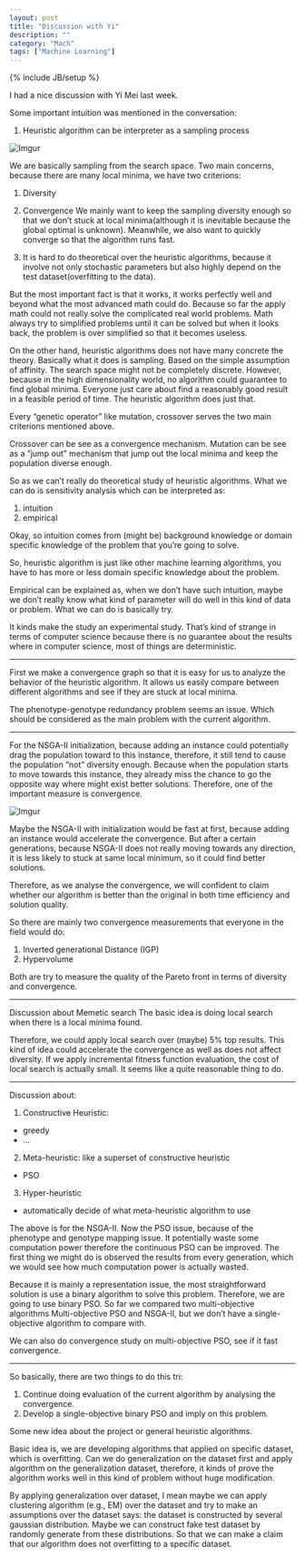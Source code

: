 ```yaml
---
layout: post
title: "Discussion with Yi"
description: ""
category: "Mach"
tags: ["Machine Learning"]
---
```

{% include JB/setup %}

I had a nice discussion with Yi Mei last week.

Some important intuition was mentioned in the conversation:
1. Heuristic algorithm can be interpreter as a sampling process

![Imgur](http://i.imgur.com/VTC1wZ9.png)

We are basically sampling from the search space. 
Two main concerns, because there are many local minima, we have two criterions: 
1. Diversity
2. Convergence
We mainly want to keep the sampling diversity enough so that we 
don’t stuck at local minima(although it is inevitable because the 
global optimal is unknown). Meanwhile, we also want to quickly converge so that the algorithm runs fast.

2. It is hard to do theoretical over the heuristic algorithms, 
because it involve not only stochastic parameters but also highly depend on the test dataset(overfitting to the data).

But the most important fact is that it works, it works perfectly well and beyond what the most advanced math could do. Because so far the apply math could not really solve the complicated real world problems. Math always try to simplified problems until it can be solved but when it looks back, the problem is over simplified so that it becomes useless. 

On the other hand, heuristic algorithms does not have many concrete the theory. Basically what it does is sampling. Based on the simple assumption of affinity. The search space might not be completely discrete. However, because in the high dimensionality world, no algorithm could guarantee to find global minima. Everyone just care about find a reasonably good result in a feasible period of time. The heuristic algorithm does just that. 

Every “genetic operator” like mutation, crossover serves the two main criterions mentioned above. 

Crossover can be see as a convergence mechanism. Mutation can be see as a “jump out” mechanism that jump out the local minima and keep the population diverse enough.


So as we can’t really do theoretical study of heuristic algorithms. What we can do is sensitivity analysis which can be interpreted as:

1. intuition
2. empirical

Okay, so intuition comes from (might be) background knowledge or domain specific knowledge of the problem that you’re going to solve.

So, heuristic algorithm is just like other machine learning algorithms, you have to has more or less domain specific knowledge about the problem.

Empirical can be explained as, when we don’t have such intuition, maybe we don’t really know what kind of parameter will do well in this kind of data or problem. What we can do is basically try.

It kinds make the study an experimental study. That’s kind of strange in terms of computer science because there is no guarantee about the results where in computer science, most of things are deterministic.

---

First we make a convergence graph so that it is easy for us to analyze the behavior of the heuristic algorithm. It allows us easily compare between different algorithms and see if they are stuck at local minima.

The phenotype-genotype redundancy problem seems an issue. Which should be considered as the main problem with the current algorithm.

---

For the NSGA-II initialization,  because adding an instance could potentially drag the population toward to this instance, therefore, it still tend to cause the population “not” diversity enough. Because when the population starts to move towards this instance, they already miss the chance to go the opposite way where might exist better solutions. Therefore, one of the important measure is convergence. 

![Imgur](http://i.imgur.com/9Zedvtd.png)

Maybe the NSGA-II with initialization would be fast at first, because adding an instance would accelerate the convergence. But after a certain generations, because NSGA-II does not really moving towards any direction, it is less likely to stuck at same local minimum, so it could find better solutions. 

Therefore, as we analyse the convergence, we will confident to claim whether our algorithm is better than the original in both time efficiency and solution quality. 

So there are mainly two convergence measurements that everyone in the field would do:

1. Inverted generational Distance (IGP)
2. Hypervolume

Both are try to measure the quality of the Pareto front in terms of diversity and convergence.

---
Discussion about Memetic search
The basic idea is doing local search when there is a local minima found. 

Therefore, we could apply local search over (maybe) 5% top results.
This kind of idea could accelerate the convergence as well as does not affect diversity. If we apply incremental fitness function evaluation, the cost of local search is actually small. It seems like a quite reasonable thing to do. 

---

Discussion about:
1. Constructive Heuristic:
  + greedy
  + …
2. Meta-heuristic: like a superset of constructive heuristic
  + PSO
3. Hyper-heuristic
  + automatically decide of what meta-heuristic algorithm to use

The above is for the NSGA-II.
Now the PSO issue, because of the phenotype and genotype mapping issue. It potentially waste some computation power therefore the continuous PSO can be improved. The first thing we might do is observed the results from every generation, which we would see how much computation power is actually wasted. 

Because it is mainly a representation issue, the most straightforward solution is use a binary algorithm to solve this problem. Therefore, we are going to use binary PSO. So far we compared two multi-objective algorithms Multi-objective PSO and NSGA-II, but we don’t have a single-objective algorithm to compare with.  

We can also do convergence study on multi-objective PSO, see if it fast convergence. 

---

So basically, there are two things to do this tri:

1. Continue doing evaluation of the current algorithm by analysing the convergence.
2. Develop a single-objective binary PSO and imply on this problem.

Some new idea about the project or general heuristic algorithms.

Basic idea is, we are developing algorithms that applied on specific dataset, which is overfitting. Can we do generalization on the dataset first and apply algorithm on the generalization dataset, therefore, it kinds of prove the algorithm works well in this kind of problem without huge modification. 

By applying generalization over dataset, I mean maybe we can apply clustering algorithm (e.g., EM) over the dataset and try to make an assumptions over the dataset says: the dataset is constructed by several  gaussian distribution. Maybe we can construct fake test dataset by randomly generate from these distributions. So that we can make a claim that our algorithm does not overfitting to a specific dataset.

